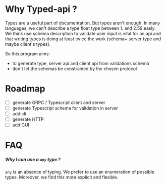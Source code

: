 # Why Typed-api ?

Types are a useful part of documentation.
But types aren't enough. 
In many languages, we can't describe a type float type between 1. and 2.59 easly.
We think use schema description to validate user input is vital for an api
and that writing types is doing at least twice the work (schema+ server type and  maybe client's types).

So this program aims:
 - to generate type, server api and client api from validations schema
 - don't let the schemas be constrained by the chosen protocol

# Roadmap

 - [ ] generate GRPC / Typescript client and server
 - [ ] generate Typescript schema for validation in server
 - [ ] add cli
 - [ ] generate HTTP
 - [ ] add GUI 

# FAQ

##### Why I can use a `any` type ?
`any` is an absence of typing.
We prefer to use an enumeration of possible types.
Moreover, we find this more explicit and flexible.

